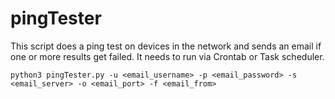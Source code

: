 # pingTester
This script does a ping test on devices in the network and sends an email if one or more results get failed. It needs to run via Crontab or Task scheduler.

``python3 pingTester.py -u <email_username> -p <email_password> -s <email_server> -o <email_port> -f <email_from>``
